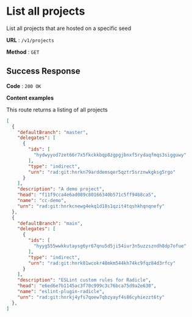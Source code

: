 # List all projects

List all projects that are hosted on a specific seed

**URL** : `/v1/projects`

**Method** : `GET`

## Success Response

**Code** : `200 OK`

**Content examples**

This route returns a listing of all projects

```json
[
  {
    "defaultBranch": "master",
    "delegates": [
      {
        "ids": [
          "hydwyyod7zet66r7x5fkckkbqp8zgpgjbnxf5rydaqfmqs3sigguwy"
        ],
        "type": "indirect",
        "urn": "rad:git:hnrkn79arddemsqer5qztr5srznwkgksg5rgo"
      }
    ],
    "description": "A demo project",
    "head": "f11f9cca4e6ad089c80166340b571c5ff94b8ca5",
    "name": "cc-demo",
    "urn": "rad:git:hnrkcnewg4ekq1d18s1qzit4tqshkhqnqnefy"
  },
  {
    "defaultBranch": "main",
    "delegates": [
      {
        "ids": [
          "hyyg555wwkkutaysg6yr67qnu5d5ji54iur3n5uzzszndh8dp7ofue"
        ],
        "type": "indirect",
        "urn": "rad:git:hnrk81wcokr48mkm544kh74kc9fqz84d3rfcy"
      }
    ],
    "description": "ESLint custom rules for Radicle",
    "head": "e6ed6e7b1145ac3f70c999c3c76bca75d9a2e630",
    "name": "eslint-plugin-radicle",
    "urn": "rad:git:hnrkj4yfs7qoew7qbzyayf4s86cyhiezzt6ty"
  },
]
```
